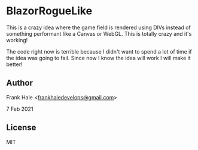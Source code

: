 # BlazorRogueLike

This is a crazy idea where the game field is rendered using DIVs instead of
something performant like a Canvas or WebGL. This is totally crazy and it's 
working!

The code right now is terrible because I didn't want to spend a lot of time if
the idea was going to fail. Since now I know the idea will work I will make it
better!

## Author

Frank Hale &lt;frankhaledevelops@gmail.com&gt;

7 Feb 2021


## License

MIT